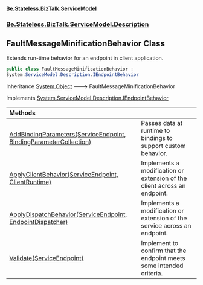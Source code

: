#### [Be.Stateless.BizTalk.ServiceModel](README.md 'README')
### [Be.Stateless.BizTalk.ServiceModel.Description](Be.Stateless.BizTalk.ServiceModel.Description.md 'Be.Stateless.BizTalk.ServiceModel.Description')

## FaultMessageMinificationBehavior Class

Extends run-time behavior for an endpoint in client application.

```csharp
public class FaultMessageMinificationBehavior :
System.ServiceModel.Description.IEndpointBehavior
```

Inheritance [System.Object](https://docs.microsoft.com/en-us/dotnet/api/System.Object 'System.Object') &#129106; FaultMessageMinificationBehavior

Implements [System.ServiceModel.Description.IEndpointBehavior](https://docs.microsoft.com/en-us/dotnet/api/System.ServiceModel.Description.IEndpointBehavior 'System.ServiceModel.Description.IEndpointBehavior')

| Methods | |
| :--- | :--- |
| [AddBindingParameters(ServiceEndpoint, BindingParameterCollection)](FaultMessageMinificationBehavior.AddBindingParameters(ServiceEndpoint,BindingParameterCollection).md 'Be.Stateless.BizTalk.ServiceModel.Description.FaultMessageMinificationBehavior.AddBindingParameters(System.ServiceModel.Description.ServiceEndpoint, System.ServiceModel.Channels.BindingParameterCollection)') | Passes data at runtime to bindings to support custom behavior. |
| [ApplyClientBehavior(ServiceEndpoint, ClientRuntime)](FaultMessageMinificationBehavior.ApplyClientBehavior(ServiceEndpoint,ClientRuntime).md 'Be.Stateless.BizTalk.ServiceModel.Description.FaultMessageMinificationBehavior.ApplyClientBehavior(System.ServiceModel.Description.ServiceEndpoint, System.ServiceModel.Dispatcher.ClientRuntime)') | Implements a modification or extension of the client across an endpoint. |
| [ApplyDispatchBehavior(ServiceEndpoint, EndpointDispatcher)](FaultMessageMinificationBehavior.ApplyDispatchBehavior(ServiceEndpoint,EndpointDispatcher).md 'Be.Stateless.BizTalk.ServiceModel.Description.FaultMessageMinificationBehavior.ApplyDispatchBehavior(System.ServiceModel.Description.ServiceEndpoint, System.ServiceModel.Dispatcher.EndpointDispatcher)') | Implements a modification or extension of the service across an endpoint. |
| [Validate(ServiceEndpoint)](FaultMessageMinificationBehavior.Validate(ServiceEndpoint).md 'Be.Stateless.BizTalk.ServiceModel.Description.FaultMessageMinificationBehavior.Validate(System.ServiceModel.Description.ServiceEndpoint)') | Implement to confirm that the endpoint meets some intended criteria. |
